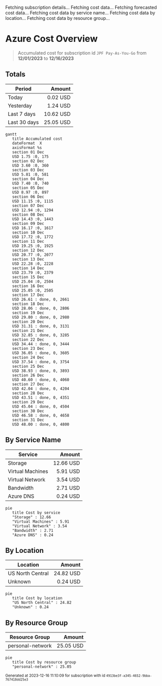 Fetching subscription details...
Fetching cost data...
Fetching forecasted cost data...
Fetching cost data by service name...
Fetching cost data by location...
Fetching cost data by resource group...
# Azure Cost Overview

> Accumulated cost for subscription id `JPF Pay-As-You-Go` from **12/01/2023** to **12/16/2023**

## Totals

|Period|Amount|
|---|---:|
|Today|0.02 USD|
|Yesterday|1.24 USD|
|Last 7 days|10.62 USD|
|Last 30 days|25.05 USD|

```mermaid
gantt
   title Accumulated cost
   dateFormat  X
   axisFormat %s
   section 01 Dec
   USD 1.75 :0, 175
   section 02 Dec
   USD 3.60 :0, 360
   section 03 Dec
   USD 5.81 :0, 581
   section 04 Dec
   USD 7.40 :0, 740
   section 05 Dec
   USD 8.97 :0, 897
   section 06 Dec
   USD 11.15 :0, 1115
   section 07 Dec
   USD 12.94 :0, 1294
   section 08 Dec
   USD 14.43 :0, 1443
   section 09 Dec
   USD 16.17 :0, 1617
   section 10 Dec
   USD 17.72 :0, 1772
   section 11 Dec
   USD 19.25 :0, 1925
   section 12 Dec
   USD 20.77 :0, 2077
   section 13 Dec
   USD 22.28 :0, 2228
   section 14 Dec
   USD 23.79 :0, 2379
   section 15 Dec
   USD 25.04 :0, 2504
   section 16 Dec
   USD 25.05 :0, 2505
   section 17 Dec
   USD 26.61 : done, 0, 2661
   section 18 Dec
   USD 28.06 : done, 0, 2806
   section 19 Dec
   USD 29.80 : done, 0, 2980
   section 20 Dec
   USD 31.31 : done, 0, 3131
   section 21 Dec
   USD 32.85 : done, 0, 3285
   section 22 Dec
   USD 34.44 : done, 0, 3444
   section 23 Dec
   USD 36.05 : done, 0, 3605
   section 24 Dec
   USD 37.54 : done, 0, 3754
   section 25 Dec
   USD 38.93 : done, 0, 3893
   section 26 Dec
   USD 40.60 : done, 0, 4060
   section 27 Dec
   USD 42.04 : done, 0, 4204
   section 28 Dec
   USD 43.51 : done, 0, 4351
   section 29 Dec
   USD 45.04 : done, 0, 4504
   section 30 Dec
   USD 46.58 : done, 0, 4658
   section 31 Dec
   USD 48.00 : done, 0, 4800
```

## By Service Name

|Service|Amount|
|---|---:|
|Storage|12.66 USD|
|Virtual Machines|5.91 USD|
|Virtual Network|3.54 USD|
|Bandwidth|2.71 USD|
|Azure DNS|0.24 USD|

```mermaid
pie
   title Cost by service
   "Storage" : 12.66
   "Virtual Machines" : 5.91
   "Virtual Network" : 3.54
   "Bandwidth" : 2.71
   "Azure DNS" : 0.24
```

## By Location

|Location|Amount|
|---|---:|
|US North Central|24.82 USD|
|Unknown|0.24 USD|

```mermaid
pie
   title Cost by location
   "US North Central" : 24.82
   "Unknown" : 0.24
```

## By Resource Group

|Resource Group|Amount|
|---|---:|
|personal-network|25.05 USD|

```mermaid
pie
   title Cost by resource group
   "personal-network" : 25.05
```

<sup>Generated at 2023-12-16 11:10:09 for subscription with id `4913be3f-a345-4652-9bba-767418dd25e3`</sup>
